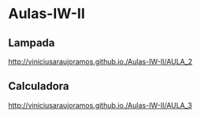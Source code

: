 # Aulas-IW-II

## Lampada
http://viniciusaraujoramos.github.io./Aulas-IW-II/AULA_2

## Calculadora
http://viniciusaraujoramos.github.io./Aulas-IW-II/AULA_3
